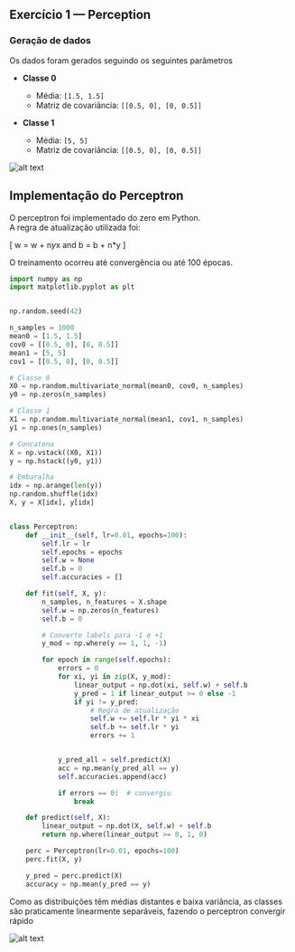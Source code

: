 ## Exercício 1 — Perception

### Geração de dados

Os dados foram gerados seguindo os seguintes parâmetros

- **Classe 0**  
  - Média: `[1.5, 1.5]`  
  - Matriz de covariância: `[[0.5, 0], [0, 0.5]]`  

- **Classe 1**  
  - Média: `[5, 5]`  
  - Matriz de covariância: `[[0.5, 0], [0, 0.5]]`  

![alt text](<Screenshot from 2025-09-14 20-52-07.png>)

## Implementação do Perceptron

O perceptron foi implementado do zero em Python.  
A regra de atualização utilizada foi:

\[
w = w + n*y*x and b = b + n*y
\]

O treinamento ocorreu até convergência ou até 100 épocas.

```python
import numpy as np
import matplotlib.pyplot as plt


np.random.seed(42)

n_samples = 1000
mean0 = [1.5, 1.5]
cov0 = [[0.5, 0], [0, 0.5]]
mean1 = [5, 5]
cov1 = [[0.5, 0], [0, 0.5]]

# Classe 0
X0 = np.random.multivariate_normal(mean0, cov0, n_samples)
y0 = np.zeros(n_samples)

# Classe 1
X1 = np.random.multivariate_normal(mean1, cov1, n_samples)
y1 = np.ones(n_samples)

# Concatena
X = np.vstack((X0, X1))
y = np.hstack((y0, y1))

# Embaralha
idx = np.arange(len(y))
np.random.shuffle(idx)
X, y = X[idx], y[idx]


class Perceptron:
    def __init__(self, lr=0.01, epochs=100):
        self.lr = lr
        self.epochs = epochs
        self.w = None
        self.b = 0
        self.accuracies = []

    def fit(self, X, y):
        n_samples, n_features = X.shape
        self.w = np.zeros(n_features)
        self.b = 0

        # Converte labels para -1 e +1
        y_mod = np.where(y == 1, 1, -1)

        for epoch in range(self.epochs):
            errors = 0
            for xi, yi in zip(X, y_mod):
                linear_output = np.dot(xi, self.w) + self.b
                y_pred = 1 if linear_output >= 0 else -1
                if yi != y_pred:
                    # Regra de atualização
                    self.w += self.lr * yi * xi
                    self.b += self.lr * yi
                    errors += 1


            y_pred_all = self.predict(X)
            acc = np.mean(y_pred_all == y)
            self.accuracies.append(acc)

            if errors == 0:  # convergiu
                break

    def predict(self, X):
        linear_output = np.dot(X, self.w) + self.b
        return np.where(linear_output >= 0, 1, 0)

    perc = Perceptron(lr=0.01, epochs=100)
    perc.fit(X, y)

    y_pred = perc.predict(X)
    accuracy = np.mean(y_pred == y)

```

Como as distribuições têm médias distantes e baixa variância, as classes são praticamente linearmente separáveis, fazendo o perceptron convergir rápido

![alt text](<Screenshot from 2025-09-14 21-00-52.png>)